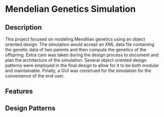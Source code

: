 # Mendelian Genetics Simulation

## Description
This project focused on modeling Mendilian genetics using an object oriented design. The simulation would accept an XML data file containing the genetic data of two parents and then compute the genetics of the offspring. Extra care was taken during the design process to document and plan the architecture of the simulation. Several object oriented design patterns were employed in the final design to allow for it to be both modular and maintainable. Finally, a GUI was construed for the simulation for the convenience of the end user.

## Features

## Design Patterns
